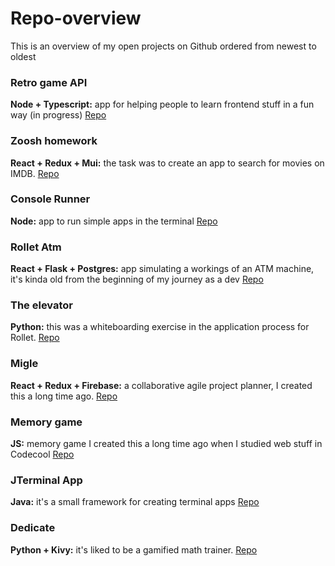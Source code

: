 # Repo-overview

This is an overview of my open projects on Github ordered from newest to oldest

### Retro game API

**Node + Typescript:** app for helping people to learn frontend stuff in a fun way (in progress) [Repo](https://github.com/AdamGonda/retro-game-api-open)

### Zoosh homework

**React + Redux + Mui:** the task was to create an app to search for movies on IMDB. [Repo](https://github.com/AdamGonda/zoosh-homework)

### Console Runner

**Node:** app to run simple apps in the terminal [Repo](https://github.com/AdamGonda/console-runner)

### Rollet Atm

**React + Flask + Postgres:** app simulating a workings of an ATM machine,
it's kinda old from the beginning of my journey as a dev [Repo](https://github.com/AdamGonda/rollet-atm)

### The elevator

**Python:** this was a whiteboarding exercise in the application process for Rollet. [Repo](https://github.com/AdamGonda/The-elevator)

### Migle

**React + Redux + Firebase:** a collaborative agile project planner, I created this a long time ago. [Repo](https://github.com/AdamGonda/migle)

### Memory game

**JS:** memory game I created this a long time ago when I studied web stuff in Codecool [Repo](https://github.com/AdamGonda/memory-game)

### JTerminal App

**Java:** it's a small framework for creating terminal apps [Repo](https://github.com/AdamGonda/JTerminalApp)

### Dedicate

**Python + Kivy:** it's liked to be a gamified math trainer. [Repo](https://github.com/AdamGonda/Dedicate)
